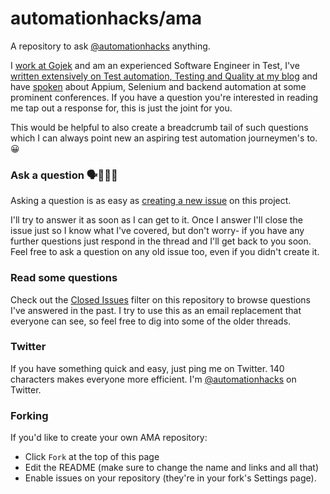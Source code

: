 # automationhacks/ama

A repository to ask [@automationhacks](https://twitter.com/automationhacks) anything.

I [work at Gojek](https://automationhacks.io/about/) and am an experienced Software Engineer in Test, I've [written extensively on Test automation, Testing and Quality at my blog](https://automationhacks.io/) and have [spoken](https://automationhacks.io/talks/) about Appium, Selenium and backend automation at some prominent conferences. If you have a question you're interested in reading me tap out a response for, this is just the joint for you.

This would be helpful to also create a breadcrumb tail of such questions which I can always point new an aspiring test automation journeymen's to. 😀

### Ask a question 🗣👩🏻‍💻

Asking a question is as easy as
[creating a new issue](https://github.com/automationhacks/ama/issues/new) on this
project.

I'll try to answer it as soon as I can get to it. Once I answer I'll close the
issue just so I know what I've covered, but don't worry- if you have any further
questions just respond in the thread and I'll get back to you soon. Feel free to
ask a question on any old issue too, even if you didn't create it.

### Read some questions

Check out the [Closed Issues](https://github.com/automationhacks/ama/issues?q=is%3Aissue+is%3Aclosed)
filter on this repository to browse questions I've answered in the past. I try
to use this as an email replacement that everyone can see, so feel free to dig
into some of the older threads.

### Twitter

If you have something quick and easy, just ping me on Twitter. 140 characters
makes everyone more efficient. I'm [@automationhacks](https://twitter.com/automationhacks) on
Twitter.

### Forking

If you'd like to create your own AMA repository:

- Click `Fork` at the top of this page
- Edit the README (make sure to change the name and links and all that)
- Enable issues on your repository (they're in your fork's Settings page).
